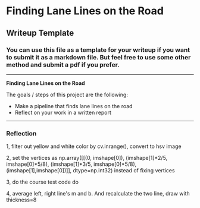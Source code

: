 # **Finding Lane Lines on the Road** 

## Writeup Template

### You can use this file as a template for your writeup if you want to submit it as a markdown file. But feel free to use some other method and submit a pdf if you prefer.

---

**Finding Lane Lines on the Road**

The goals / steps of this project are the following:
* Make a pipeline that finds lane lines on the road
* Reflect on your work in a written report


[//]: # (Image References)

[image1]: ./examples/grayscale.jpg "Grayscale"

---

### Reflection

1, filter out yellow and white color by cv.inrange(), convert to hsv image

2, set the vertices  as np.array([[(0, imshape[0]), (imshape[1]*2/5, imshape[0]*5/8),
    (imshape[1]*3/5, imshape[0]*5/8), (imshape[1],imshape[0])]], dtype=np.int32) instead of fixing
vertices

3, do the course test code do

4, average left, right line's m and b. And recalculate the two line, draw with thickness=8
